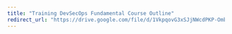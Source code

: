 ```yaml
---
title: "Training DevSecOps Fundamental Course Outline"
redirect_url: "https://drive.google.com/file/d/1VkpqovG3xSJjNWcdPKP-OmbbPZvjyF_5/view?usp=sharing"
---
```

